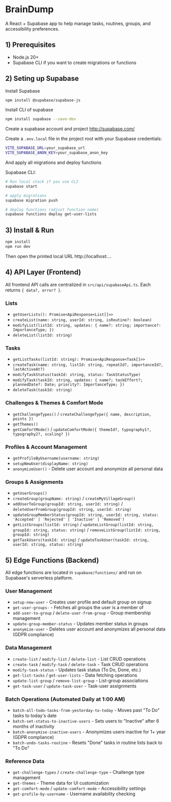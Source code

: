 # BrainDump

A React + Supabase app to help manage tasks, routines, groups, and accessibility preferences.

## 1) Prerequisites
- Node.js 20+
- Supabase CLI if you want to create migrations or functions

## 2) Seting up Supabase
Install Supabase
```zsh
npm install @supabase/supabase-js
```

Install CLI of supabase
```zsh
npm install supabase --save-dev
```

Create a supabase account and project http://supabase.com/

Create a `.env.local` file in the project root with your Supabase credentials:

```zsh
VITE_SUPABASE_URL=your_supabase_url
VITE_SUPABASE_ANON_KEY=your_supabase_anon_key
```
And apply all migrations and deploy functions

Supabase CLI:
```zsh
# Run local stack if you use CLI
supabase start

# apply migrations
supabase migration push

# deploy functions (adjust function name)
supabase functions deploy get-user-lists
```

## 3) Install & Run
```zsh
npm install
npm run dev
```

Then open the printed local URL http://localhost:...


## 4) API Layer (Frontend)
All frontend API calls are centralized in `src/api/supabaseApi.ts`. Each returns `{ data?, error? }`.

### Lists
- `getUserLists(): Promise<ApiResponse<List[]>>`
- `createList(name: string, userId: string, isRoutine?: boolean)`
- `modifyList(listId: string, updates: { name?: string; importance?: ImportanceType; })`
- `deleteList(listId: string)`

### Tasks
- `getListTasks(listId: string): Promise<ApiResponse<Task[]>>`
- `createTask(name: string, listId: string, repeatId?, importanceId?, lastActiveAt?)`
- `modifyTaskStatus(taskId: string, status: TaskStatusType)`
- `modifyTask(taskId: string, updates: { name?; taskEffort?; plannedDate?: Date; priority?: ImportanceType; })`
- `deleteTask(taskId: string)`

### Challenges & Themes & Comfort Mode
- `getChallengeTypes()` / `createChallengeType({ name, description, points })`
- `getThemes()`
- `getComfortMode()` / `updateComfortMode({ themeId?, typography1?, typography2?, scaling? })`

### Profiles & Account Management
- `getProfileByUsername(username: string)`
- `setupNewUser(displayName: string)`
- `anonymizeUser()` - Delete user account and anonymize all personal data

### Groups & Assignments
- `getUserGroups()`
- `createGroup(groupName: string)` / `createMyVillageGroup()`
- `addUserToGroup(groupId: string, userId: string)` / `deleteUserFromGroup(groupId: string, userId: string)`
- `updateGroupMemberStatus(groupId: string, userId: string, status: 'Accepted' | 'Rejected' | 'Inactive' | 'Removed')`
- `getListGroups(listId: string)` / `updateListGroup(listId: string, groupId: string, status: string)` / `removeListGroup(listId: string, groupId: string)`
- `getTaskUsers(taskId: string)` / `updateTaskUser(taskId: string, userId: string, status: string)`

## 5) Edge Functions (Backend)
All edge functions are located in `supabase/functions/` and run on Supabase's serverless platform.

### User Management
- `setup-new-user` - Creates user profile and default group on signup
- `get-user-groups-` - Fetches all groups the user is a member of
- `add-user-to-group` / `delete-user-from-group` - Group membership management
- `update-group-member-status` - Updates member status in groups
- `anonymize-user` - Deletes user account and anonymizes all personal data (GDPR compliance)

### Data Management
- `create-list` / `modify-list` / `delete-list` - List CRUD operations
- `create-task` / `modify-task` / `delete-task` - Task CRUD operations
- `modify-task-status` - Updates task status (To Do, Done, etc.)
- `get-list-tasks` / `get-user-lists` - Data fetching operations
- `update-list-group` / `remove-list-group` - List-group associations
- `get-task-user` / `update-task-user` - Task-user assignments

### Batch Operations (Automated Daily at 1:00 AM)
- `batch-all-todo-tasks-from-yesterday-to-today` - Moves past "To Do" tasks to today's date
- `batch-set-status-to-inactive-users` - Sets users to "Inactive" after 6 months of inactivity
- `batch-anonymise-inactive-users` - Anonymizes users inactive for 1+ year (GDPR compliance)
- `batch-undo-tasks-routine` - Resets "Done" tasks in routine lists back to "To Do"

### Reference Data
- `get-challenge-types` / `create-challenge-type` - Challenge type management
- `get-themes` - Theme data for UI customization
- `get-comfort-mode` / `update-comfort-mode` - Accessibility settings
- `get-profile-by-username` - Username availability checking
